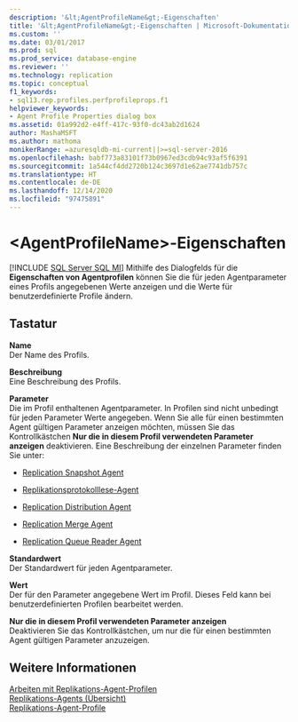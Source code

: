 ```yaml
---
description: '&lt;AgentProfileName&gt;-Eigenschaften'
title: '&lt;AgentProfileName&gt;-Eigenschaften | Microsoft-Dokumentation'
ms.custom: ''
ms.date: 03/01/2017
ms.prod: sql
ms.prod_service: database-engine
ms.reviewer: ''
ms.technology: replication
ms.topic: conceptual
f1_keywords:
- sql13.rep.profiles.perfprofileprops.f1
helpviewer_keywords:
- Agent Profile Properties dialog box
ms.assetid: 01a992d2-e4ff-417c-93f0-dc43ab2d1624
author: MashaMSFT
ms.author: mathoma
monikerRange: =azuresqldb-mi-current||>=sql-server-2016
ms.openlocfilehash: babf773a83101f73b0967ed3cdb94c93af5f6391
ms.sourcegitcommit: 1a544cf4dd2720b124c3697d1e62ae7741db757c
ms.translationtype: HT
ms.contentlocale: de-DE
ms.lasthandoff: 12/14/2020
ms.locfileid: "97475891"
---
```

# <a name="ltagentprofilenamegt-properties"></a>&lt;AgentProfileName&gt;-Eigenschaften
[!INCLUDE [SQL Server SQL MI](../../includes/applies-to-version/sql-asdbmi.md)]
   Mithilfe des Dialogfelds für die **Eigenschaften von Agentprofilen** können Sie die für jeden Agentparameter eines Profils angegebenen Werte anzeigen und die Werte für benutzerdefinierte Profile ändern.  
  
## <a name="options"></a>Tastatur  
 **Name**  
 Der Name des Profils.  
  
 **Beschreibung**  
 Eine Beschreibung des Profils.  
  
 **Parameter**  
 Die im Profil enthaltenen Agentparameter. In Profilen sind nicht unbedingt für jeden Parameter Werte angegeben. Wenn Sie alle für einen bestimmten Agent gültigen Parameter anzeigen möchten, müssen Sie das Kontrollkästchen **Nur die in diesem Profil verwendeten Parameter anzeigen** deaktivieren. Eine Beschreibung der einzelnen Parameter finden Sie unter:  
  
-   [Replication Snapshot Agent](../../relational-databases/replication/agents/replication-snapshot-agent.md)  
  
-   [Replikationsprotokolllese-Agent](../../relational-databases/replication/agents/replication-log-reader-agent.md)  
  
-   [Replication Distribution Agent](../../relational-databases/replication/agents/replication-distribution-agent.md)  
  
-   [Replication Merge Agent](../../relational-databases/replication/agents/replication-merge-agent.md)  
  
-   [Replication Queue Reader Agent](../../relational-databases/replication/agents/replication-queue-reader-agent.md)  
  
 **Standardwert**  
 Der Standardwert für jeden Agentparameter.  
  
 **Wert**  
 Der für den Parameter angegebene Wert im Profil. Dieses Feld kann bei benutzerdefinierten Profilen bearbeitet werden.  
  
 **Nur die in diesem Profil verwendeten Parameter anzeigen**  
 Deaktivieren Sie das Kontrollkästchen, um nur die für einen bestimmten Agent gültigen Parameter anzuzeigen.  
  
## <a name="see-also"></a>Weitere Informationen  
 [Arbeiten mit Replikations-Agent-Profilen](../../relational-databases/replication/agents/work-with-replication-agent-profiles.md)   
 [Replikations-Agents (Übersicht)](../../relational-databases/replication/agents/replication-agents-overview.md)   
 [Replikations-Agent-Profile](../../relational-databases/replication/agents/replication-agent-profiles.md)  
  
  
